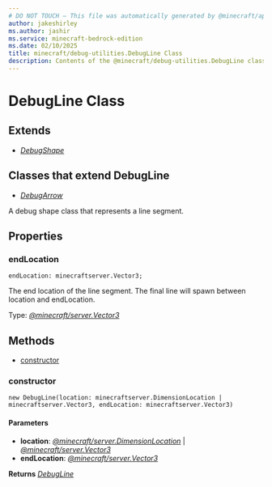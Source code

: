 ```yaml
---
# DO NOT TOUCH — This file was automatically generated by @minecraft/api-docs-generator, to report problems file an issue at https://github.com/Mojang/minecraft-scripting-libraries
author: jakeshirley
ms.author: jashir
ms.service: minecraft-bedrock-edition
ms.date: 02/10/2025
title: minecraft/debug-utilities.DebugLine Class
description: Contents of the @minecraft/debug-utilities.DebugLine class.
---
```

# DebugLine Class

## Extends
- [*DebugShape*](DebugShape.md)

## Classes that extend DebugLine
- [*DebugArrow*](DebugArrow.md)

A debug shape class that represents a line segment.

## Properties

### **endLocation**
`endLocation: minecraftserver.Vector3;`

The end location of the line segment. The final line will spawn between location and endLocation.

Type: [*@minecraft/server.Vector3*](../../../scriptapi/minecraft/server/Vector3.md)

## Methods
- [constructor](#constructor)

### **constructor**
`
new DebugLine(location: minecraftserver.DimensionLocation | minecraftserver.Vector3, endLocation: minecraftserver.Vector3)
`

#### **Parameters**
- **location**: [*@minecraft/server.DimensionLocation*](../../../scriptapi/minecraft/server/DimensionLocation.md) | [*@minecraft/server.Vector3*](../../../scriptapi/minecraft/server/Vector3.md)
- **endLocation**: [*@minecraft/server.Vector3*](../../../scriptapi/minecraft/server/Vector3.md)

**Returns** [*DebugLine*](DebugLine.md)

